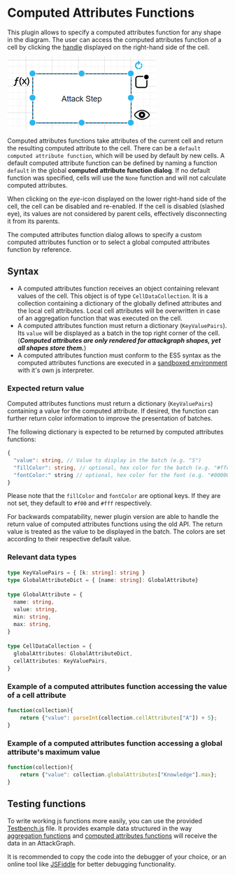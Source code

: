 # Computed Attributes Functions

This plugin allows to specify a computed attributes function for any shape in the diagram. The user can access the computed attributes function of a cell by clicking the [handle](technical/plugin.md#ui) displayed on the right-hand side of the cell.

![image of cell handles](images/CellHandles.png)

Computed attributes functions take attributes of the current cell and return the resulting computed attribute to the cell. There can be a `default computed attribute function`, which will be used by default by new cells. A default computed attribute function can be defined by naming a function `default` in the global **computed attribute function dialog**. If no default function was specified, cells will use the `None` function and will not calculate computed attributes.

When clicking on the *eye*-icon displayed on the lower right-hand side of the cell, the cell can be disabled and re-enabled. If the cell is disabled (slashed eye), its values are not considered by parent cells, effectively disconnecting it from its parents.

The computed attributes function dialog allows to specify a custom computed attributes function or to select a global computed attributes function by reference.

## Syntax
- A computed attributes function receives an object containing relevant values of the cell. This object is of type `CellDataCollection`. It is a collection containing a dictionary of the globally defined attributes and the local cell attributes. Local cell attributes will be overwritten in case of an aggregation function that was executed on the cell.
- A computed attributes function must return a dictionary (`KeyValuePairs`). Its `value` will be displayed as a batch in the top right corner of the cell. (***Computed attributes are only rendered for attackgraph shapes, yet all shapes store them.***)
- A computed attributes function must conform to the ES5 syntax as the computed attributes functions are executed in a [sandboxed environment](https://github.com/NeilFraser/JS-Interpreter) with it's own js interpreter.

### Expected return value
Computed attributes functions must return a dictionary (`KeyValuePairs`) containing a value for the computed attribute.
If desired, the function can further return color information to improve the presentation of batches.

The following dictionary is expected to be returned by computed attributes functions:
```ts
{
  "value": string, // Value to display in the batch (e.g. "S")
  "fillColor": string, // optional, hex color for the batch (e.g. "#ffdd00")
  "fontColor:" string // optional, hex color for the font (e.g. "#000000")
}
```
Please note that the `fillColor` and `fontColor` are optional keys.
If they are not set, they default to `#f00` and `#fff` respectively.

For backwards compatability, newer plugin version are able to handle the return value of computed attributes functions using the old API.
The return value is treated as the value to be displayed in the batch.
The colors are set according to their respective default value.

### Relevant data types
```ts
type KeyValuePairs = { [k: string]: string }
type GlobalAttributeDict = { [name: string]: GlobalAttribute}

type GlobalAttribute = {
  name: string,
  value: string,
  min: string,
  max: string,
}

type CellDataCollection = {
  globalAttributes: GlobalAttributeDict,
  cellAttributes: KeyValuePairs,
}
```

### Example of a computed attributes function accessing the value of a cell attribute
```js
function(collection){
    return {"value": parseInt(collection.cellAttributes["A"]) + 5};
}
```

### Example of a computed attributes function accessing a global attribute's maximum value
```js
function(collection){
    return {"value": collection.globalAttributes["Knowledge"].max};
}
```

## Testing functions

To write working js functions more easily, you can use the provided [Testbench.js](https://github.com/INCYDE-GmbH/drawio-plugin-attackgraphs/blob/main/TestBench.js) file. It provides example data structured in the way [aggregation functions](aggregation_functions.md) and [computed attributes functions](computed_attributes_functions.md) will receive the data in an AttackGraph.

It is recommended to copy the code into the debugger of your choice, or an online tool like [JSFiddle](https://jsfiddle.net/jsx0hvcw/) for better debugging functionality.
